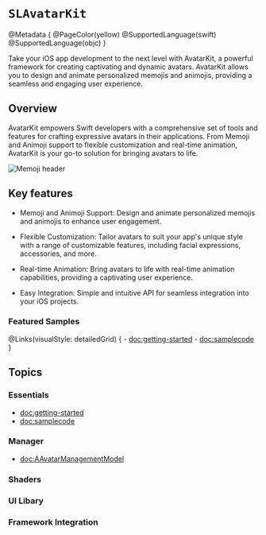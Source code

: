 # ``SLAvatarKit``

@Metadata {
    @PageColor(yellow)
    @SupportedLanguage(swift) 
    @SupportedLanguage(objc) 
}

Take your iOS app development to the next level with AvatarKit, a powerful framework for creating captivating and dynamic avatars. AvatarKit allows you to design and animate personalized memojis and animojis, providing a seamless and engaging user experience.


## Overview

AvatarKit empowers Swift developers with a comprehensive set of tools and features for crafting expressive avatars in their applications. From Memoji and Animoji support to flexible customization and real-time animation, AvatarKit is your go-to solution for bringing avatars to life.

![Memoji header](memojis-header)

## Key features

- Memoji and Animoji Support: Design and animate personalized memojis and animojis to enhance user engagement.

- Flexible Customization: Tailor avatars to suit your app's unique style with a range of customizable features, including facial expressions, accessories, and more.

- Real-time Animation: Bring avatars to life with real-time animation capabilities, providing a captivating user experience.

- Easy Integration: Simple and intuitive API for seamless integration into your iOS projects.

### Featured Samples
@Links(visualStyle: detailedGrid) {
    - <doc:getting-started>
    - <doc:samplecode>
}

## Topics

### Essentials

- <doc:getting-started>
- <doc:samplecode>

### Manager
- <doc:AAvatarManagementModel>

### Shaders

### UI Libary

### Framework Integration


